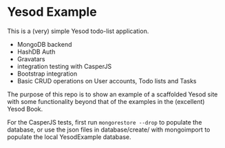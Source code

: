 Yesod Example
=============

This is a (very) simple Yesod todo-list application.

- MongoDB backend
- HashDB Auth
- Gravatars
- integration testing with CasperJS
- Bootstrap integration
- Basic CRUD operations on User accounts, Todo lists and Tasks

The purpose of this repo is to show an example of a scaffolded Yesod 
site with some functionality beyond that of the examples in 
the (excellent) Yesod Book.
  
For the CasperJS tests, first run `mongorestore --drop` to populate the database, or use the json files in database/create/ with mongoimport to populate the local YesodExample database.